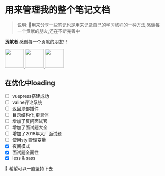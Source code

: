 # 用来管理我的整个笔记文档

> 说明: :100:用来分享一些笔记也是用来记录自己的学习旅程的一种方法,感谢每一个贡献的朋友,还在不断完善中

**贡献者** 感谢每一个贡献的朋友!!!
   
<a href="https://github.com/2209951505" target="_blank" >
    <img width=60 height="60" src="https://cdn.jsdelivr.net/gh/2662419405/imgPlus/89AAF7BBE667E8E89D4217B3104F4D6D.jpg">
</a>
<a href="https://github.com/lushengyunzuo" target="_blank">
    <img width=60 height="60" src="https://cdn.jsdelivr.net/gh/2662419405/imgPlus/chen.jpg">
</a>
<a href="https://github.com/Wangjiateng666" target="_blank">
    <img width=60 height="60" src="https://cdn.jsdelivr.net/gh/2662419405/imgPlus/5.jpg">
</a>

## 在优化中loading

- [ ] vuepress搭建成功
- [ ] valine评论系统
- [ ] 返回顶部插件
- [ ] 目录结构化,更具体
- [ ] 增加了反问面试官
- [ ] 增加了面试题大全
- [ ] 增加了2018年大厂面试题
- [ ] 使用styl管理变量
- [x] 夜间模式
- [x] 面试题全面性
- [x] less & sass

:tada: 希望可以一直坚持下去